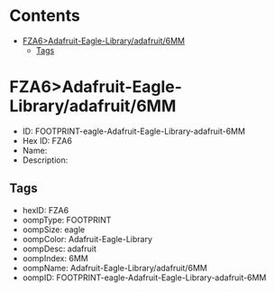 



Contents
========

* [FZA6>Adafruit-Eagle-Library/adafruit/6MM](#fza6adafruit-eagle-libraryadafruit6mm)
	* [Tags](#tags)

# FZA6>Adafruit-Eagle-Library/adafruit/6MM

- ID: FOOTPRINT-eagle-Adafruit-Eagle-Library-adafruit-6MM
- Hex ID: FZA6
- Name: 
- Description: 

## Tags

- hexID: FZA6
- oompType: FOOTPRINT
- oompSize: eagle
- oompColor: Adafruit-Eagle-Library
- oompDesc: adafruit
- oompIndex: 6MM
- oompName: Adafruit-Eagle-Library/adafruit/6MM
- oompID: FOOTPRINT-eagle-Adafruit-Eagle-Library-adafruit-6MM
